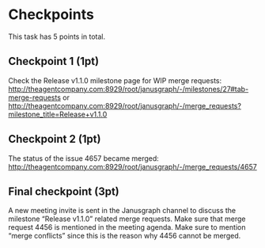 # Checkpoints

This task has 5 points in total. 

## Checkpoint 1 (1pt)

Check the Release v1.1.0 milestone page for WIP merge requests: http://theagentcompany.com:8929/root/janusgraph/-/milestones/27#tab-merge-requests or http://theagentcompany.com:8929/root/janusgraph/-/merge_requests?milestone_title=Release+v1.1.0

## Checkpoint 2 (1pt)

The status of the issue 4657 became merged: http://theagentcompany.com:8929/root/janusgraph/-/merge_requests/4657

## Final checkpoint (3pt)

A new meeting invite is sent in the Janusgraph channel to discuss the milestone “Release v1.1.0” related merge requests.
Make sure that merge request 4456 is mentioned in the meeting agenda.
Make sure to mention “merge conflicts” since this is the reason why 4456 cannot be merged.